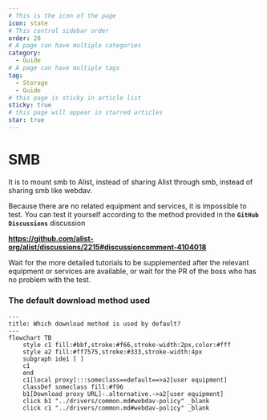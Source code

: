 ```yaml
---
# This is the icon of the page
icon: state
# This control sidebar order
order: 28
# A page can have multiple categories
category:
  - Guide
# A page can have multiple tags
tag:
  - Storage
  - Guide
# this page is sticky in article list
sticky: true
# this page will appear in starred articles
star: true
---
```

# SMB

It is to mount smb to Alist, instead of sharing Alist through smb, instead of sharing smb like webdav.



Because there are no related equipment and services, it is impossible to test. You can test it yourself according to the method provided in the **`GitHub Discussions`** discussion

**https://github.com/alist-org/alist/discussions/2215#discussioncomment-4104018**



Wait for the more detailed tutorials to be supplemented after the relevant equipment or services are available, or wait for the PR of the boss who has no problem with the test.



### The default download method used


```mermaid
---
title: Which download method is used by default?
---
flowchart TB
    style c1 fill:#bbf,stroke:#f66,stroke-width:2px,color:#fff
    style a2 fill:#ff7575,stroke:#333,stroke-width:4px
    subgraph ide1 [ ]
    c1
    end
    c1[local proxy]:::someclass==default==>a2[user equipment]
    classDef someclass fill:#f96
    b1[Download proxy URL]-.alternative.->a2[user equipment]
    click b1 "../drivers/common.md#webdav-policy" _blank
    click c1 "../drivers/common.md#webdav-policy" _blank
```
